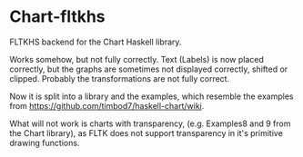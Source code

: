 # Chart-fltkhs
FLTKHS backend for the Chart Haskell library. 

Works somehow, but not fully correctly. Text (Labels) is now placed correctly, but the graphs are sometimes not displayed correctly, shifted or clipped. Probably the transformations are not fully correct.

Now it is split into a library and the examples, which resemble the examples from https://github.com/timbod7/haskell-chart/wiki. 

What will not work is charts with transparency, (e.g. Examples8 and 9 from the Chart library), as FLTK does not support transparency in it's primitive drawing functions.

